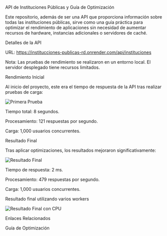 API de Instituciones Públicas y Guía de Optimización

Este repositorio, además de ser una API que proporciona información sobre todas las instituciones públicas, sirve como una guía práctica para optimizar el rendimiento de aplicaciones sin necesidad de aumentar recursos de hardware, instancias adicionales o servidores de caché.

Detalles de la API

URL: https://institucciones-publicas-rd.onrender.com/api/instituciones

Nota: Las pruebas de rendimiento se realizaron en un entorno local. El servidor desplegado tiene recursos limitados.

Rendimiento Inicial


Al inicio del proyecto, este era el tiempo de respuesta de la API tras realizar pruebas de carga:

![Primera Prueba](https://i.ibb.co/7NQ9Kmb/Primera-Prueba.png)

Tiempo total: 8 segundos.

Procesamiento: 121 respuestas por segundo.

Carga: 1,000 usuarios concurrentes.

Resultado Final

Tras aplicar optimizaciones, los resultados mejoraron significativamente:

![Resultado Final](https://i.ibb.co/3SpB4c1/Resultado-Final-Prueba.png)

Tiempo de respuesta: 2 ms.

Procesamiento: 479 respuestas por segundo.

Carga: 1,000 usuarios concurrentes.

Resultado final utilizando varios workers

![Resultado Final con CPU](https://i.ibb.co/m9SkKxj/Resultado-Final-Con-Uso-Del-Procesador.png)

Enlaces Relacionados

Guía de Optimización

